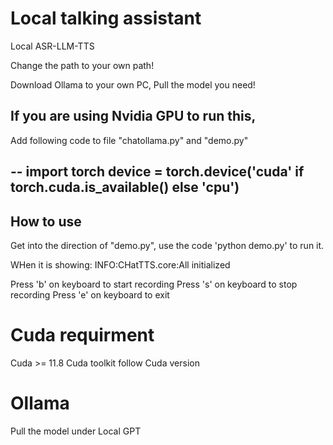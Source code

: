 # Local talking assistant
Local ASR-LLM-TTS

Change the path to your own path!

Download Ollama to your own PC, Pull the model you need!

## If you are using Nvidia GPU to run this, 

Add following code to file "chatollama.py" and "demo.py"

--
import torch
device = torch.device('cuda' if torch.cuda.is_available() else 'cpu')
--

## How to use

Get into the direction of "demo.py", use the code 'python demo.py' to run it.

WHen it is showing:
INFO:CHatTTS.core:All initialized

Press 'b' on keyboard to start recording
Press 's' on keyboard to stop recording
Press 'e' on keyboard to exit


# Cuda requirment

Cuda >= 11.8
Cuda toolkit follow Cuda version

# Ollama

Pull the model under Local GPT
